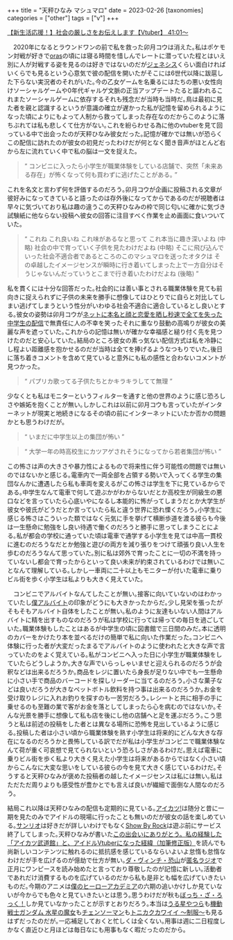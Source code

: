 +++
title = "天秤ひなみ マシュマロ"
date = 2023-02-26
[taxonomies]
categories = ["other"]
tags = ["v"]
+++

[【新生活応援！】社会の厳しさをお伝えします【Vtuber】 41:01～](https://www.youtube.com/live/h7KwvC8hBfM?feature=share&t=2461)

　2020年になるとラウンドワンの前で私を救った卯月コウは消えた｡私はポケモン対戦が好きで[oras](https://www.pokemon.co.jp/ex/oras/)の頃には寝る時間を惜しんでレートに潜っていた程とはいえ別に人が対戦する姿を見るのは好きではないのだが[ジェネシス](https://www.nicovideo.jp/user/14995927)くらい面白ければいくらでも見るという心意気で彼の配信を開いたがそこには6世代以降に跋扈した下らない実況者のそれがいた｡今の乙女ゲームを名乗るにはたちの悪い女性向けソーシャルゲームや0年代ギャルゲ文脈の正当アップデートたると謳われるこれまたソーシャルゲームに依存するそれも残念だが当時も当時だ｡鳥は最初に見た者を親と認識するというが意識の確立が遅かった私が記憶を留められるようになった頃によりにもよって人制から救ってしまった存在なのだからこのように落ちぶれては私も悲しくて仕方がない｡これを紛らわせる為に他のvtuberを見て回っている中で出会ったのが天秤ひなみ彼女だった｡記憶が確かでは無いが恐らくこの配信に訪れたのが彼女の初見だったわけだが何となく聞き音声がほとんど右から左に流れていく中で私の脳は一文を捉えた｡

> “ コンビニに入ったら小学生が職業体験をしている店舗で、突然「未来ある存在」が怖くなって何も買わずに逃げたことがある｡ ”

これを名文と言わず何を評価するのだろう｡卯月コウが企画に投稿される文章が彼好みになってきていると語ったのは存外後になってからであるのだが視聴者は早々に気づいており私は趣の違うこの天秤ひなみの枠で同じ匂いに確かに気づき試験紙に他ならない投稿へ彼女の回答に注目すべく作業を止め画面に食いついていた｡

> “ これね これ良いね これ味があるなと思って これ本当に趣き深いよね (中略) 社会の中で育っていく子供を見たわけだよね (中略) そこに飛び込んでいった社会不適合者であるところのこのマシュマロを送ったオタクは その卓越したイメージセンスが瞬時に行き着いてしまった上で一方自分はそうじゃないんだっていうとこまで行き着いたわけだよね (後略) ”

私を貫くには十分な回答だった｡社会的には善い事とされる職業体験を見ても前向きに捉えられずに子供の未来を勝手に想像してはひとりでに自らと対比してしまい逃げてしまうという性分がいわゆる社会不適合に適合しているとし良いとする｡彼女の姿勢は卯月コウが[ネットに本名と顔と恋愛を晒し秒速で全てを失った中学生の配信](https://www.youtube.com/live/Sxi9orVEuHQ?feature=share)で無責任に人の不幸を笑ったそれに重なり鼓動の高鳴りが彼女の美麗な声を遮っていた｡これからの記憶は無いが確かな幸福感と縋り付く先を見つけたのだと安心していた｡結局のところ彼女の素っ気ない配信方式は私を冷静にし程よい距離感を抱かせるのだが当時は全てを捧げるようなつもりでいた｡後日に落ち着きコメントを含めて見ていると意外にも私の感性と合わないコメントが見つかった｡

> “ パプリカ歌ってる子供たちとかキラキラしてて無理 ”

少なくとも私はモニターというフィルターを通すと他の世界のように感じ恐ろしさや嫉妬を抱くことが無い｡しかしこれは以前に卯月コウも言っていたがインターネットが現実と地続きになるその頃の前にインターネットにいたか否かの問題かとも思うわけだが｡

> “ いまだに中学生以上の集団が怖い ”

> “ 大学一年の時高校生にカツアゲされそうになってから若者集団が怖い ”

この怖さは声の大きさや暴力性によるもので将来性に伴う可能性の問題では無いのではないかと感じる｡電車内で一両全部を占領する勢いで入ってくる学生の集団なんかに遭遇したら私も車両を変えるがこの怖さは学生を下に見ているからである｡中学生なんて電車で何して遊ぶかがわからないだとか高校生が同級生の悪口などを言っていたら心底いやになるし本能的に怖がってしまうだとか大学生が彼女や彼氏がどうだとか言っていたら私と違う世界に恐れ慄くだろう｡小学生に感じる怖さはこういった類ではなく元気に手を挙げて横断歩道を渡る彼らも今後は一生懸命に勉強をし良い待遇で働くのだろうと勝手に思ってしまうことによる｡私が都会の学校に通っていた頃は電車で通学する小学生を見ては中高一貫校に進むのだろうなだとか勉強と遊びの両方を減り張りをつけて頑張り良い人生を歩むのだろうなんて思っていた｡別に私は郊外で育ったことに一切の不満を持っていないし都会で育ったからといって良い未来が約束されているわけでは無いことなんて理解している｡しかし一車両に二十以上もモニターが付いた電車に乗りビル街を歩く小学生は私よりも大きく見えていた｡

　コンビニでアルバイトなんてしたことが無い｡接客に向いていないのはわかっていたし[僕アルバイト](https://dic.nicovideo.jp/a/%E5%83%95%E3%80%81%E3%82%A2%E3%83%AB%E3%83%90%E3%82%A4%E3%83%88)の印象がどうにも大きかったからだ｡少し見栄を張ったがそもそもアルバイト自体をしたことが無い｡私のように友達もいない人間はアルバイトに精を出すものなのだろうが私は学校に行っては帰っての毎日を過ごしていた｡職業体験もしたことはあるが中学生の頃に図書館で三日間のみだ｡本に透明のカバーをかけたり本を並べるだけの簡単で私に向いた作業だった｡コンビニへ体験に行った者が大変だったまるでアルバイトのように使われたと大きな声で言っていたのをよく覚えている｡私がコンビニへ入った日に小学生が職業体験をしていたらどうしようか｡大きな声でいらっしゃいませと迎えられるのだろうが会釈などは出来るだろうか｡商品をレジに置いたら身長が足りない中でも一生懸命に小さい手で商品のバーコードを探しリーダーに当てるのだろう｡小さな菓子などは良いだろうが大きなペットボトル飲料を持つ事は出来るのだろうか｡お金を受け取りレジに入れお釣りを探すのも一苦労だろう｡レシートと共に相手の手に乗せるのも至難の業で客がお金を落としてしまったら心を病むのではないか｡そんな光景を勝手に想像して私も店を後にし他の店舗へと足を運ぶだろう｡こう思うと私は前述の投稿をした者とは異なる場所に恐怖を見出しているように感じる｡投稿した者は小さい頃から職業体験を熟す小学生は将来的にどんな大きな存在になるのだろうかと畏怖している訳でだが私は小学生がコンビニで職業体験なんて荷が重く可哀想で見てられないという恐ろしさがあるわけだ｡思えば電車に乗りビル街を歩く私より大きく見えた小学生は将来があるからではなく小さい頃からこんなに大変な思いをしている彼らの今を見て大きく感じているわけだ｡そうすると天秤ひなみが褒めた投稿者の越したイメージセンスは私には無い｡私はただただ周りよりも感受性が豊かとでも言えば良いが繊細で面倒な人間なのだろう｡

結局これ以降は天秤ひなみの配信も定期的に見ている｡[アイカツ!](https://www.aikatsu.net/01/)は随分と昔に一期を見たのみでアイドルの現場に行ったことも無いのだが彼女の話を楽しめている｡[サンリオ](https://www.sanrio.co.jp/)は好きだが詳しいわけでもなく[Show By Rock](https://www.showbyrock.com/)は遊ぶ前にサービス終了してしまった｡天秤ひなみが書いた[この出会いにありがとう。私の経験した「アイカツ武道館」と、アイドルVtuberになった経緯（加筆修正版）](https://173memo.hatenablog.com/entry/2020/01/24/201840)を読んでも尚新しいコンテンツに触れるのに抵抗感を感じているならいよいよ怠惰も怠惰なわけだが手を広げるのが億劫で仕方が無い｡[ダ・ヴィンチ・恐山](https://twitter.com/d_v_osorezan)が[匿名ラジオ](https://omocoro.jp/tag/%E5%8C%BF%E5%90%8D%E3%83%A9%E3%82%B8%E3%82%AA/)で正月にワンピースを読み始めたと言っており尊敬したのが記憶に新しい｡活動者であれだけ消費するものを広げているのだから私も是非とも幅を広げていきたいものだ｡今期のアニメは[僕のヒーローアカデミア](https://heroaca.com/)の六期の追いかけしか見ていないが今からでも色々と見ていきたいとは思う｡思うわけだが秋も[ぼっち・ざ・ろっく！](https://bocchi.rocks/)しか見ていなかったことが示すとおりだろう｡本当は[うる星やつら](https://uy-allstars.com/)も[機動戦士ガンダム 水星の魔女](https://g-witch.net/)も[チェンソーマン](https://chainsawman.dog/)も[トニカクカワイイ ～制服～](https://tonikawa.com/)も見るはずだったのだが｡一応補足しておくと忙しくは全くない｡用事は週に二日程度しかなく直近ひと月ほどは毎日なにも用事もなく暇だったのだから｡